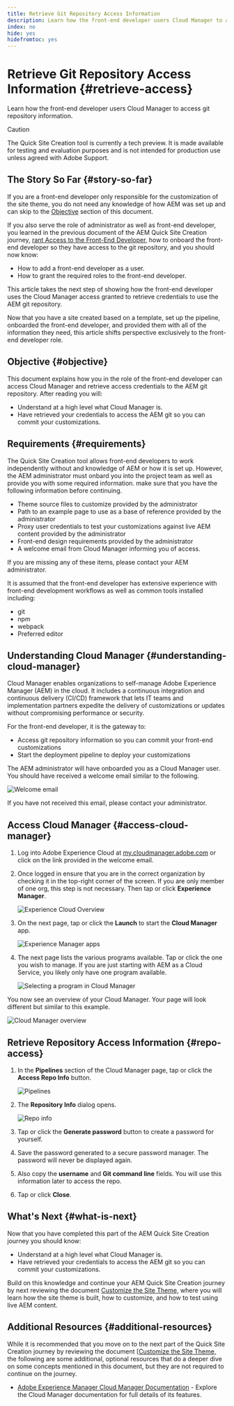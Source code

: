 ```yaml
---
title: Retrieve Git Repository Access Information
description: Learn how the front-end developer users Cloud Manager to access git repository information.
index: no
hide: yes
hidefromtoc: yes
---
```


# Retrieve Git Repository Access Information {#retrieve-access}

Learn how the front-end developer users Cloud Manager to access git repository information.

>[!CAUTION]
>
>The Quick Site Creation tool is currently a tech preview. It is made available for testing and evaluation purposes and is not intended for production use unless agreed with Adobe Support.

## The Story So Far {#story-so-far}

If you are a front-end developer only responsible for the customization of the site theme, you do not need any knowledge of how AEM was set up and can skip to the [Objective](#objective) section of this document.

If you also serve the role of administrator as well as front-end developer, you learned in the previous document of the AEM Quick Site Creation journey, [rant Access to the Front-End Developer,](grant-access.md) how to onboard the front-end developer so they have access to the git repository, and you should now know:

* How to add a front-end developer as a user.
* How to grant the required roles to the front-end developer.

This article takes the next step of showing how the front-end developer uses the Cloud Manager access granted to retrieve credentials to use the AEM git repository.

Now that you have a site created based on a template, set up the pipeline, onboarded the front-end developer, and provided them with all of the information they need, this article shifts perspective exclusively to the front-end developer role.

## Objective {#objective}

This document explains how you in the role of the front-end developer can access Cloud Manager and retrieve access credentials to the AEM git repository. After reading you will:

* Understand at a high level what Cloud Manager is.
* Have retrieved your credentials to access the AEM git so you can commit your customizations.

## Requirements {#requirements}

The Quick Site Creation tool allows front-end developers to work independently without and knowledge of AEM or how it is set up. However, the AEM administrator must onbard you into the project team as well as provide you with some required information. make sure that you have the following information before continuing.

* Theme source files to customize provided by the administrator
* Path to an example page to use as a base of reference provided by the administrator
* Proxy user credentials to test your customizations against live AEM content provided by the administrator
* Front-end design requirements provided by the administrator
* A welcome email from Cloud Manager informing you of access.

If you are missing any of these items, please contact your AEM administrator.

It is assumed that the front-end developer has extensive experience with front-end development workflows as well as common tools installed including:

* git
* npm
* webpack
* Preferred editor

## Understanding Cloud Manager {#understanding-cloud-manager}

Cloud Manager enables organizations to self-manage Adobe Experience Manager (AEM) in the cloud. It includes a continuous integration and continuous delivery (CI/CD) framework that lets IT teams and implementation partners expedite the delivery of customizations or updates without compromising performance or security.

For the front-end developer, it is the gateway to:

* Access git repository information so you can commit your front-end customizations
* Start the deployment pipeline to deploy your customizations

The AEM administrator will have onboarded you as a Cloud Manager user. You should have received a welcome email similar to the following.

![Welcome email](assets/welcome-email.png)

If you have not received this email, please contact your administrator.

## Access Cloud Manager {#access-cloud-manager}

1. Log into Adobe Experience Cloud at [my.cloudmanager.adobe.com](https://my.cloudmanager.adobe.com/) or click on the link provided in the welcome email.

1. Once logged in ensure that you are in the correct organization by checking it in the top-right corner of the screen. If you are only member of one org, this step is not necessary. Then tap or click **Experience Manager**.

   ![Experience Cloud Overview](assets/experience-cloud-overview.png)

1. On the next page, tap or click the **Launch** to start the **Cloud Manager** app.

   ![Experience Manager apps](assets/experience-manager-apps.png)

1. The next page lists the various programs available. Tap or click the one you wish to manage. If you are just starting with AEM as a Cloud Service, you likely only have one program available.

   ![Selecting a program in Cloud Manager](assets/cloud-manager-select-program.png)

You now see an overview of your Cloud Manager. Your page will look different but similar to this example.

![Cloud Manager overview](assets/cloud-manager-overview.png)

## Retrieve Repository Access Information {#repo-access}

1. In the **Pipelines** section of the Cloud Manager page, tap or click the **Access Repo Info** button.

   ![Pipelines](assets/pipelines-repo-info.png)

1. The **Repository Info** dialog opens.

   ![Repo info](assets/repo-info.png)

1. Tap or click the **Generate password** button to create a password for yourself.

1. Save the password generated to a secure password manager. The password will never be displayed again.

1. Also copy the **username** and **Git command line** fields. You will use this information later to access the repo.

1. Tap or click **Close**.

## What's Next {#what-is-next}

Now that you have completed this part of the AEM Quick Site Creation journey you should know:

* Understand at a high level what Cloud Manager is.
* Have retrieved your credentials to access the AEM git so you can commit your customizations.

Build on this knowledge and continue your AEM Quick Site Creation journey by next reviewing the document [Customize the Site Theme,](customize-theme.md) where you will learn how the site theme is built, how to customize, and how to test using live AEM content.

## Additional Resources {#additional-resources}

While it is recommended that you move on to the next part of the Quick Site Creation journey by reviewing the document [[Customize the Site Theme,](customize-theme.md) the following are some additional, optional resources that do a deeper dive on some concepts mentioned in this document, but they are not required to continue on the journey.

* [Adobe Experience Manager Cloud Manager Documentation](https://experienceleague.adobe.com/docs/experience-manager-cloud-manager/using/introduction-to-cloud-manager.html) - Explore the Cloud Manager documentation for full details of its features.
